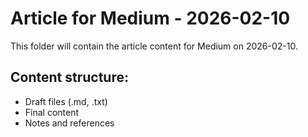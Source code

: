 # Article for Medium - 2026-02-10

This folder will contain the article content for Medium on 2026-02-10.

## Content structure:
- Draft files (.md, .txt)
- Final content
- Notes and references
